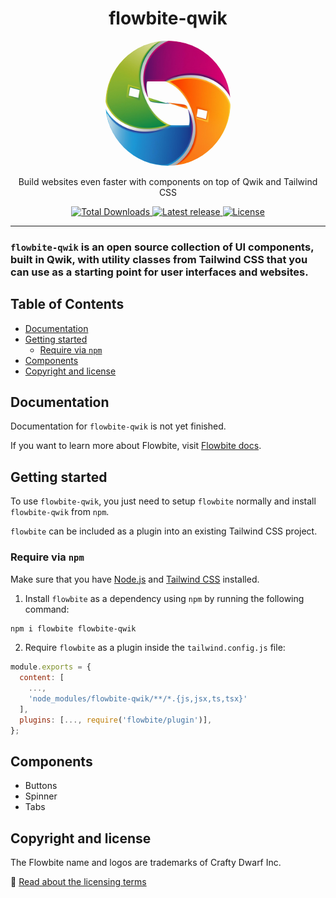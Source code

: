 <div style="text-align: center">
  <h1>flowbite-qwik</h1>
  <p>
    <a href="https://flowbite.com">
      <img alt="Flowbite Qwik - Tailwind CSS components" width="200" style="border-radius: 100%" src="./docs/assets/logo.jpg">
    </a>
  </p>
  <p>
    Build websites even faster with components on top of Qwik and Tailwind CSS
  </p>
  <p>
    <a href="https://www.npmjs.com/package/flowbite-qwik">
      <img src="https://img.shields.io/npm/dt/flowbite-qwik.svg" alt="Total Downloads">
    </a>
    <a href="https://badge.fury.io/js/flowbite-qwik">
      <img alt="Latest release" src="https://badge.fury.io/js/flowbite-qwik.svg">
    </a>
    <a href="https://flowbite.com/getting-started/license/">
      <img src="https://img.shields.io/badge/license-MIT-blue" alt="License">
    </a>
  </p>
</div>

---

### `flowbite-qwik` is an open source collection of UI components, built in Qwik, with utility classes from Tailwind CSS that you can use as a starting point for user interfaces and websites.

## Table of Contents

- [Documentation](#documentation)
- [Getting started](#getting-started)
    - [Require via `npm`](#require-via--npm-)
- [Components](#components)
- [Copyright and license](#copyright-and-license)

## Documentation

Documentation for `flowbite-qwik` is not yet finished.

[//]: # (If you want to browse the components, visit [flowbite.com]&#40;https://flowbite.com/&#41;.)

If you want to learn more about Flowbite, visit [Flowbite docs](https://flowbite.com/docs/getting-started/introduction/).

## Getting started

To use `flowbite-qwik`, you just need to setup `flowbite` normally and install `flowbite-qwik` from `npm`.

`flowbite` can be included as a plugin into an existing Tailwind CSS project.

### Require via `npm`

Make sure that you have <a href="https://nodejs.org/en/" rel="nofollow" >Node.js</a> and <a href="https://tailwindcss.com/" rel="nofollow" >Tailwind CSS</a> installed.

1. Install `flowbite` as a dependency using `npm` by running the following command:

```bash
npm i flowbite flowbite-qwik
```

2. Require `flowbite` as a plugin inside the `tailwind.config.js` file:

```javascript
module.exports = {
  content: [
    ...,
    'node_modules/flowbite-qwik/**/*.{js,jsx,ts,tsx}'
  ],
  plugins: [..., require('flowbite/plugin')],
};
```

## Components

- Buttons
- Spinner
- Tabs

[//]: # (## Community)

[//]: # ()
[//]: # (If you need help or just want to discuss about the library join the community on Github:)

[//]: # ()
[//]: # (⌨️ [Discuss about Flowbite on GitHub]&#40;https://github.com/themesberg/flowbite/discussions&#41;)

[//]: # ()
[//]: # (For casual chatting with others using the library:)

[//]: # ()
[//]: # (💬 [Join the Flowbite Discord Server]&#40;https://discord.gg/4eeurUVvTy&#41;)

[//]: # ()
[//]: # (## Contributing)

[//]: # ()
[//]: # (Thank you for your interest in helping! Visit our [guide on contributing]&#40;https://github.com/themesberg/flowbite-vue/blob/main/CONTRIBUTING.md&#41; to get started.)

[//]: # ()
[//]: # (## Figma)

[//]: # ()
[//]: # (If you need the Figma files for the components you can check out our website for more information:)

[//]: # ()
[//]: # (🎨 [Get access to the Figma design files]&#40;https://flowbite.com/figma/&#41;)

## Copyright and license

The Flowbite name and logos are trademarks of Crafty Dwarf Inc.

📝 [Read about the licensing terms](https://flowbite.com/getting-started/license/)